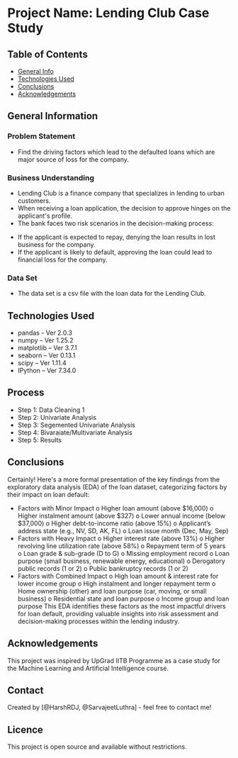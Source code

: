 # Project Name: Lending Club Case Study

## Table of Contents
* [General Info](#general-information)
* [Technologies Used](#technologies-used)
* [Conclusions](#conclusions)
* [Acknowledgements](#acknowledgements)

## General Information

### Problem Statement
* Find the driving factors which lead to the defaulted loans which are major source of loss for the company.

### Business Understanding 
* Lending Club is a finance company that specializes in lending to urban customers.
* When receiving a loan application, the decision to approve hinges on the applicant's profile.
* The bank faces two risk scenarios in the decision-making process:
- If the applicant is expected to repay, denying the loan results in lost business for the company.
- If the applicant is likely to default, approving the loan could lead to financial loss for the company.

### Data Set
* The data set is a csv file with the loan data for the Lending Club.

## Technologies Used
* pandas - Ver 2.0.3
* numpy – Ver 1.25.2
* matplotlib – Ver 3.7.1
* seaborn – Ver 0.13.1
* scipy – Ver 1.11.4
* IPython – Ver 7.34.0

## Process
* Step 1: Data Cleaning 1  
* Step 2: Univariate Analysis
* Step 3: Segemented Univariate Analysis
* Step 4: Bivaraiate/Multivariate Analysis
* Step 5: Results 

## Conclusions
Certainly! Here's a more formal presentation of the key findings from the exploratory data analysis (EDA) of the loan dataset, categorizing factors by their impact on loan default:

* Factors with Minor Impact
o Higher loan amount (above $16,000)
o Higher instalment amount (above $327)
o Lower annual income (below $37,000)
o Higher debt-to-income ratio (above 15%)
o Applicant’s address state (e.g., NV, SD, AK, FL)
o Loan issue month (Dec, May, Sep)
* Factors with Heavy Impact
o Higher interest rate (above 13%)
o Higher revolving line utilization rate (above 58%)
o Repayment term of 5 years
o Loan grade & sub-grade (D to G)
o Missing employment record
o Loan purpose (small business, renewable energy, educational)
o Derogatory public records (1 or 2)
o Public bankruptcy records (1 or 2)
* Factors with Combined Impact
o High loan amount & interest rate for lower income group
o High instalment and longer repayment term
o Home ownership (other) and loan purpose (car, moving, or small business)
o Residential state and loan purpose
o Income group and loan purpose
This EDA identifies these factors as the most impactful drivers for loan default, providing valuable insights into risk assessment and decision-making processes within the lending industry.


## Acknowledgements
This project was inspired by UpGrad IITB Programme as a case study for the Machine Learning and Artificial Intelligence course.

## Contact
Created by [@HarshRDJ, @SarvajeetLuthra] - feel free to contact me!

## Licence
This project is open source and available without restrictions.
